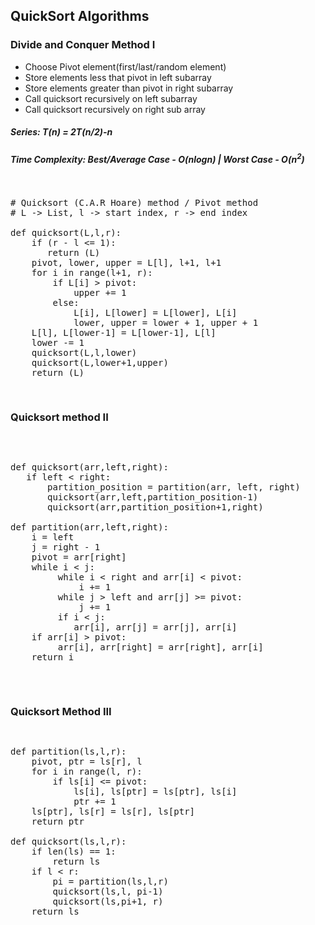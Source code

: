 ## QuickSort Algorithms


### Divide and Conquer Method I

<ul>
    <li>Choose Pivot element(first/last/random element)</li>
     <li>Store elements less that pivot in left subarray</li>
     <li>Store elements greater than pivot in right subarray</li>
     <li>Call quicksort recursively on left subarray</li>
     <li>Call quicksort recursively on right sub array</li>
</ul>

##### Series: T(n) = 2T(n/2)-n
##### Time Complexity: Best/Average Case - O(nlogn)  | Worst Case - O(n<sup>2</sup>)
<pre>
<p>
# Quicksort (C.A.R Hoare) method / Pivot method
# L -> List, l -> start index, r -> end index

def quicksort(L,l,r): 
    if (r - l <= 1):
       return (L)
    pivot, lower, upper = L[l], l+1, l+1
    for i in range(l+1, r):
        if L[i] > pivot:
            upper += 1
        else:
            L[i], L[lower] = L[lower], L[i]
            lower, upper = lower + 1, upper + 1
    L[l], L[lower-1] = L[lower-1], L[l]
    lower -= 1
    quicksort(L,l,lower)
    quicksort(L,lower+1,upper)
    return (L)       
</p>
</pre>


### Quicksort method II

<pre>
<p>

def quicksort(arr,left,right):
   if left < right:
       partition_position = partition(arr, left, right)
       quicksort(arr,left,partition_position-1)
       quicksort(arr,partition_position+1,right)
       
def partition(arr,left,right):
    i = left
    j = right - 1
    pivot = arr[right]
    while i < j:
         while i < right and arr[i] < pivot:
             i += 1
         while j > left and arr[j] >= pivot:
             j += 1
         if i < j:
            arr[i], arr[j] = arr[j], arr[i]
    if arr[i] > pivot:
         arr[i], arr[right] = arr[right], arr[i]
    return i
            
</p>
</pre>


### Quicksort Method III
<pre>
<p>
def partition(ls,l,r):
    pivot, ptr = ls[r], l
    for i in range(l, r):
        if ls[i] <= pivot:
            ls[i], ls[ptr] = ls[ptr], ls[i]
            ptr += 1
    ls[ptr], ls[r] = ls[r], ls[ptr]
    return ptr
 
def quicksort(ls,l,r):
    if len(ls) == 1:  
        return ls
    if l < r:
        pi = partition(ls,l,r)
        quicksort(ls,l, pi-1)  
        quicksort(ls,pi+1, r) 
    return ls

</p>
</pre>
